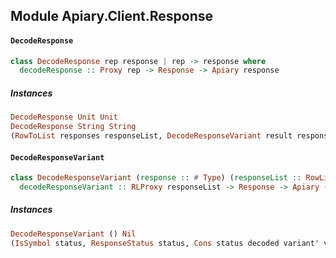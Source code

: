 ## Module Apiary.Client.Response

#### `DecodeResponse`

``` purescript
class DecodeResponse rep response | rep -> response where
  decodeResponse :: Proxy rep -> Response -> Apiary response
```

##### Instances
``` purescript
DecodeResponse Unit Unit
DecodeResponse String String
(RowToList responses responseList, DecodeResponseVariant result responseList) => DecodeResponse (Record responses) (Variant result)
```

#### `DecodeResponseVariant`

``` purescript
class DecodeResponseVariant (response :: # Type) (responseList :: RowList) | responseList -> response where
  decodeResponseVariant :: RLProxy responseList -> Response -> Apiary (Variant response)
```

##### Instances
``` purescript
DecodeResponseVariant () Nil
(IsSymbol status, ResponseStatus status, Cons status decoded variant' variant, DecodeResponseVariant variant' responseList, Union variant' a variant, DecodeMedia rep decoded) => DecodeResponseVariant variant (Cons status rep responseList)
```


